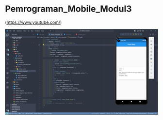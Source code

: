 ﻿# Pemrograman_Mobile_Modul3
 (https://www.youtube.com/)


![Screenshot](/flutter_application_1/assets/images/Screenshot.png)
